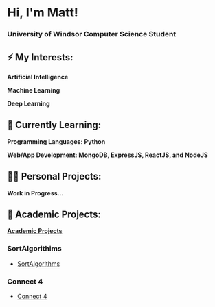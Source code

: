 <h1>Hi, I'm Matt! </h1> 
<h3> University of Windsor Computer Science Student </h3> 

<h2>⚡ My Interests:</h2>

  <b> Artificial Intelligence </b>

  <b> Machine Learning </b>

  <b> Deep Learning </b>


<h2>🌱 Currently Learning:</h2>

  <b> Programming Languages: Python </b>

  <b> Web/App Development: MongoDB, ExpressJS, ReactJS, and NodeJS </b>


<h2>👨‍💻 Personal Projects:</h2>

  <b> Work in Progress... </b>
  
<h2> 🏫 Academic Projects: </h2>

**[Academic Projects](https://github.com/submit507/Academic-Projects)**

  <h3> SortAlgorithims </h3>
  
  - [SortAlgorithms](https://github.com/submit507/SortAlgorithms)
  
  <h3> Connect 4 </h3>
  
  - [Connect 4](https://github.com/submit507/Connect-4)
